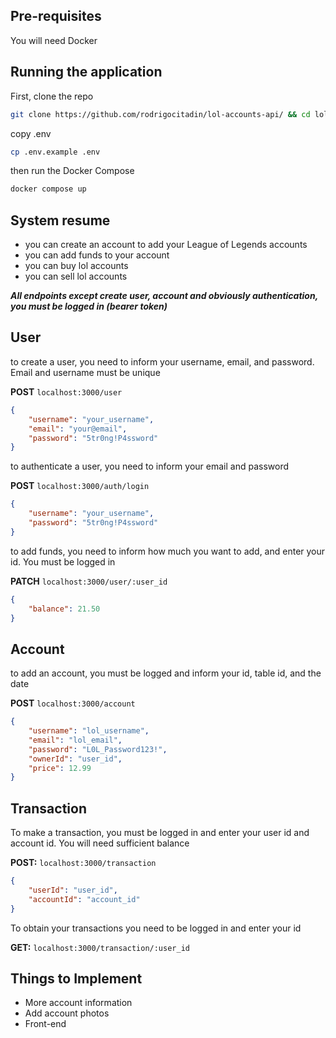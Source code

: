 ## Pre-requisites

You will need Docker

## Running the application

First, clone the repo

```bash
git clone https://github.com/rodrigocitadin/lol-accounts-api/ && cd lol-accounts-api
```

copy .env

```bash
cp .env.example .env
```

then run the Docker Compose

```sh
docker compose up
```

## System resume

- you can create an account to add your League of Legends accounts
- you can add funds to your account
- you can buy lol accounts
- you can sell lol accounts

***All endpoints except create user, account and obviously authentication, you must be logged in (bearer token)***

## User

to create a user, you need to inform your username, email, and password. Email and username must be unique

**POST** `localhost:3000/user`

```json
{
    "username": "your_username",
    "email": "your@email",
    "password": "5tr0ng!P4ssword"
}
```

to authenticate a user, you need to inform your email and password

**POST** `localhost:3000/auth/login`

```json
{
    "username": "your_username",
    "password": "5tr0ng!P4ssword"
}
```

to add funds, you need to inform how much you want to add, and enter your id. You must be logged in

**PATCH** `localhost:3000/user/:user_id`

```json
{
    "balance": 21.50
}
```

## Account

to add an account, you must be logged and inform your id, table id, and the date

**POST** `localhost:3000/account`

```json
{
	"username": "lol_username",
	"email": "lol_email",
	"password": "L0L_Password123!",
	"ownerId": "user_id",
	"price": 12.99
}
```

## Transaction

To make a transaction, you must be logged in and enter your user id and account id. You will need sufficient balance

**POST:** `localhost:3000/transaction`

```json
{
    "userId": "user_id",
    "accountId": "account_id"
}
```

To obtain your transactions you need to be logged in and enter your id

**GET:** `localhost:3000/transaction/:user_id`


## Things to Implement

- More account information
- Add account photos
- Front-end
  
